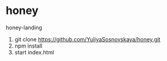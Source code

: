 # honey
honey-landing

1. git clone https://github.com/YuliyaSosnovskaya/honey.git
2. npm install
3. start index.html
